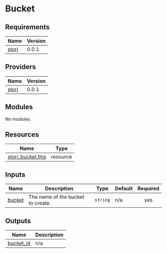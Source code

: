 # Bucket

<!-- BEGINNING OF PRE-COMMIT-TERRAFORM DOCS HOOK -->
## Requirements

| Name | Version |
|------|---------|
| <a name="requirement_storj"></a> [storj](#requirement\_storj) | 0.0.1 |

## Providers

| Name | Version |
|------|---------|
| <a name="provider_storj"></a> [storj](#provider\_storj) | 0.0.1 |

## Modules

No modules.

## Resources

| Name | Type |
|------|------|
| [storj_bucket.this](https://registry.terraform.io/providers/storj/storj/0.0.1/docs/resources/bucket) | resource |

## Inputs

| Name | Description | Type | Default | Required |
|------|-------------|------|---------|:--------:|
| <a name="input_bucket"></a> [bucket](#input\_bucket) | The name of the bucket to create. | `string` | n/a | yes |

## Outputs

| Name | Description |
|------|-------------|
| <a name="output_bucket_id"></a> [bucket\_id](#output\_bucket\_id) | n/a |
<!-- END OF PRE-COMMIT-TERRAFORM DOCS HOOK -->
